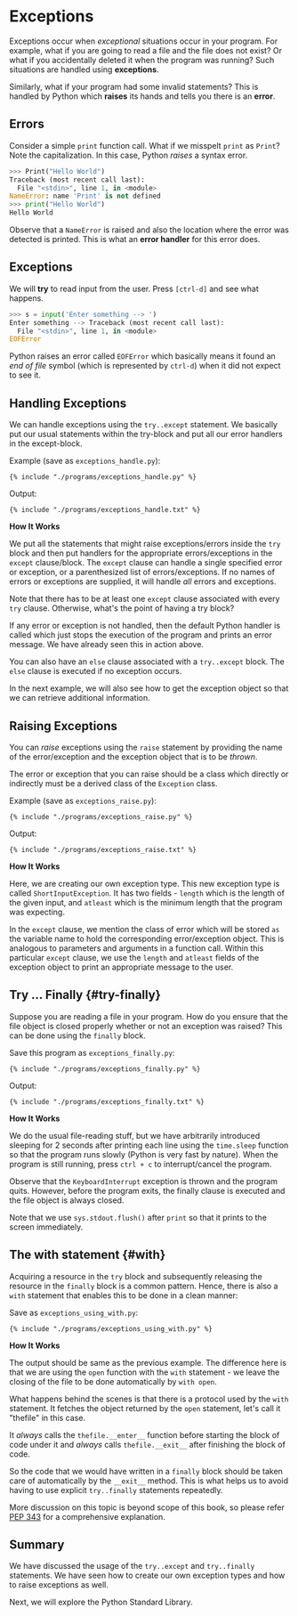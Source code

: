 # Exceptions

Exceptions occur when _exceptional_ situations occur in your program. For example, what if you are going to read a file and the file does not exist? Or what if you accidentally deleted it when the program was running? Such situations are handled using **exceptions**.

Similarly, what if your program had some invalid statements? This is handled by Python which **raises** its hands and tells you there is an **error**.

## Errors

Consider a simple `print` function call. What if we misspelt `print` as `Print`? Note the capitalization. In this case, Python _raises_ a syntax error.

```python
>>> Print("Hello World")
Traceback (most recent call last):
  File "<stdin>", line 1, in <module>
NameError: name 'Print' is not defined
>>> print("Hello World")
Hello World
```

Observe that a `NameError` is raised and also the location where the error was detected is printed. This is what an **error handler** for this error does.

## Exceptions

We will **try** to read input from the user. Press `[ctrl-d]` and see what happens.

```python
>>> s = input('Enter something --> ')
Enter something --> Traceback (most recent call last):
  File "<stdin>", line 1, in <module>
EOFError
```

Python raises an error called `EOFError` which basically means it found an *end of file* symbol (which is represented by `ctrl-d`) when it did not expect to see it.

## Handling Exceptions

We can handle exceptions using the `try..except` statement.  We basically put our usual statements within the try-block and put all our error handlers in the except-block.

Example (save as `exceptions_handle.py`):

<pre><code class="lang-python">{% include "./programs/exceptions_handle.py" %}</code></pre>

Output:

<pre><code>{% include "./programs/exceptions_handle.txt" %}</code></pre>

**How It Works**

We put all the statements that might raise exceptions/errors inside the `try` block and then put handlers for the appropriate errors/exceptions in the `except` clause/block. The `except` clause can handle a single specified error or exception, or a parenthesized list of errors/exceptions. If no names of errors or exceptions are supplied, it will handle _all_ errors and exceptions.

Note that there has to be at least one `except` clause associated with every `try` clause. Otherwise, what's the point of having a try block?

If any error or exception is not handled, then the default Python handler is called which just stops the execution of the program and prints an error message. We have already seen this in action above.

You can also have an `else` clause associated with a `try..except` block. The `else` clause is executed if no exception occurs.

In the next example, we will also see how to get the exception object so that we can retrieve additional information.

## Raising Exceptions

You can _raise_ exceptions using the `raise` statement by providing the name of the error/exception and the exception object that is to be _thrown_.

The error or exception that you can raise should be a class which directly or indirectly must be a derived class of the `Exception` class.

Example (save as `exceptions_raise.py`):

<pre><code class="lang-python">{% include "./programs/exceptions_raise.py" %}</code></pre>

Output:

<pre><code>{% include "./programs/exceptions_raise.txt" %}</code></pre>

**How It Works**

Here, we are creating our own exception type. This new exception type is called `ShortInputException`. It has two fields - `length` which is the length of the given input, and `atleast` which is the minimum length that the program was expecting.

In the `except` clause, we mention the class of error which will be stored `as` the variable name to hold the corresponding error/exception object. This is analogous to parameters and arguments in a function call. Within this particular `except` clause, we use the `length` and `atleast` fields of the exception object to print an appropriate message to the user.

## Try ... Finally {#try-finally}

Suppose you are reading a file in your program. How do you ensure that the file object is closed properly whether or not an exception was raised? This can be done using the `finally` block.

Save this program as `exceptions_finally.py`:

<pre><code class="lang-python">{% include "./programs/exceptions_finally.py" %}</code></pre>

Output:

<pre><code>{% include "./programs/exceptions_finally.txt" %}</code></pre>

**How It Works**

We do the usual file-reading stuff, but we have arbitrarily introduced sleeping for 2 seconds after printing each line using the `time.sleep` function so that the program runs slowly (Python is very fast by nature). When the program is still running, press `ctrl + c` to interrupt/cancel the program.

Observe that the `KeyboardInterrupt` exception is thrown and the program quits. However, before the program exits, the finally clause is executed and the file object is always closed.

Note that we use `sys.stdout.flush()` after `print` so that it prints to the screen immediately.

## The with statement {#with}

Acquiring a resource in the `try` block and subsequently releasing the resource in the `finally` block is a common pattern. Hence, there is also a `with` statement that enables this to be done in a clean manner:

Save as `exceptions_using_with.py`:

<pre><code class="lang-python">{% include "./programs/exceptions_using_with.py" %}</code></pre>

**How It Works**

The output should be same as the previous example. The difference here is that we are using the `open` function with the `with` statement - we leave the closing of the file to be done automatically by `with open`.

What happens behind the scenes is that there is a protocol used by the `with` statement. It fetches the object returned by the `open` statement, let's call it "thefile" in this case.

It _always_ calls the `thefile.__enter__` function before starting the block of code under it and _always_ calls `thefile.__exit__` after finishing the block of code.

So the code that we would have written in a `finally` block should be taken care of automatically by the `__exit__` method. This is what helps us to avoid having to use explicit `try..finally` statements repeatedly.

More discussion on this topic is beyond scope of this book, so please refer [PEP 343](http://www.python.org/dev/peps/pep-0343/) for a comprehensive explanation.

## Summary

We have discussed the usage of the `try..except` and `try..finally` statements. We have seen how to create our own exception types and how to raise exceptions as well.

Next, we will explore the Python Standard Library.
